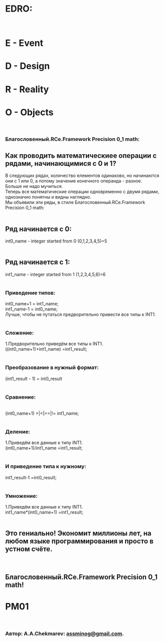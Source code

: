 # EDRO:
<br/>

# E - Event
# D - Design
# R - Reality
# O - Objects 
<br/>

### Благословенный.RCe.Framework Precision 0_1 math:
## Как проводить математическиее операции с рядами, начинающимися с 0 и 1?
 В следующих рядах, количество елементов одинаково, но начинаются они с 1 или 0, а потому значение конечного операнда - разное. <br/>
 Больше не надо мучиться. <br/>
 Теперь все математические операции одновременно с двумя рядами, однозначно понятны и видны наглядно. <br/>
 Мы объявили эти ряды, в стиле Благословенный.RCe.Framework Precision 0_1 math: <br/><br/>
 
 ## Ряд начинается с 0:
 int0_name - integer started from 0 (0,1,2,3,4,5)=5  <br/><br/>
 
## Ряд начинается с 1:
 int1_name - integer started from 1 (1,2,3,4,5,6)=6<br/>
<br/>

### Приведение типов:
int0_name+1 = int1_name; <br/>
int1_name-1 = int0_name; <br/>
Лучше, чтобы не путаться предворительно привести все типы к INT1. <br/>
<br/>

### Сложение: 
1.Предворительно приведём все типы к INT1.<br/>
((int0_name+1)+int1_name)     =int1_result; <br/>
<br/>

### Преобразование в нужный формат:
(int1_result - 1)             = int0_result <br/>
<br/>

### Сравнение: 
 <br/>
(int0_name+1)    >|<|==|!=    int1_name; <br/>
<br/>

### Деление: 
1.Приведём все данные к типу INT1.<br/>
(int0_name+1)/int1_name       =int1_result; <br/>
<br/>

### И приведение типа к нужному:
int1_result-1                 =int0_result; <br/>
<br/>

### Умножение: 
1.Приведём все данные к типу INT1.<br/>
int1_name*(int0_name+1)       =int1_result; <br/>
<br/>

## Это гениально! Экономит миллионы лет, на любом языке программирования и просто в устном счёте.
<br/>

## Благословенный.RCe.Framework Precision 0_1 math!
# PM01
<br/>

###   Автор: A.A.Chekmarev: assminog@gmail.com. 
